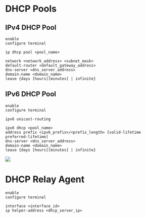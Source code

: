 # DHCP Pools

## IPv4 DHCP Pool

```Cisco IOS
enable
configure terminal

ip dhcp pool <pool_name>

network <network_address> <subnet_mask>
default-router <default_gateway_address>
dns-server <dns_server_address>
domain-name <domain_name>
lease {days [hours][minutes] | infinite}
```

## IPv6 DHCP Pool

```Cisco IOS
enable
configure terminal

ipv6 unicast-routing

ipv6 dhcp <pool_name>
address prefix <ipv6_prefix>/<prefix_length> [valid-lifetime preferred-lifetime]
dns-server <dns_server_address>
domain-name <domain_name>
lease {days [hours][minutes] | infinite}
```

![](https://github.com/JonmarCorpuz/SecondBrain/blob/main/Assets/Whitespace.png)

# DHCP Relay Agent

```Cisco IOS
enable
configure terminal

interface <interface_id>
ip helper-address <dhcp_server_ip>
```
